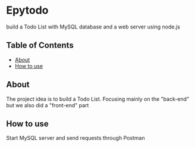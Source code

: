 # Epytodo

build a Todo List with MySQL database and a web server using node.js

## Table of Contents

- [About](#about)
- [How to use](#how-to-use)

## About

The project idea is to build a Todo List. Focusing mainly on the "back-end" but we also did a "front-end" part

## How to use

Start MySQL server and send requests through Postman
